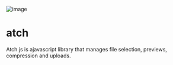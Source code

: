 ![image](https://github.com/leighbennett/leigh_develop/blob/master/leighbennett/atch/images/atch_logo.svg)


# atch
Atch.js is ajavascript library that manages file selection, previews, compression and uploads.

